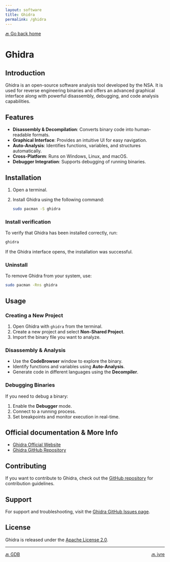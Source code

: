 ```yaml
---
layout: software
title: Ghidra
permalink: /ghidra
---
```


[🔙 Go back home](/)

# Ghidra

## Introduction
Ghidra is an open-source software analysis tool developed by the NSA. It is used for reverse engineering binaries and offers an advanced graphical interface along with powerful disassembly, debugging, and code analysis capabilities.

## Features

- **Disassembly & Decompilation**: Converts binary code into human-readable formats.
- **Graphical Interface**: Provides an intuitive UI for easy navigation.
- **Auto-Analysis**: Identifies functions, variables, and structures automatically.
- **Cross-Platform**: Runs on Windows, Linux, and macOS.
- **Debugger Integration**: Supports debugging of running binaries.

## Installation

1. Open a terminal.
2. Install Ghidra using the following command:

   ```sh
   sudo pacman -S ghidra
   ```

### Install verification
To verify that Ghidra has been installed correctly, run:

   ```sh
   ghidra
   ```

If the Ghidra interface opens, the installation was successful.

### Uninstall
To remove Ghidra from your system, use:

   ```sh
   sudo pacman -Rns ghidra
   ```

## Usage

### Creating a New Project

1. Open Ghidra with `ghidra` from the terminal.
2. Create a new project and select **Non-Shared Project**.
3. Import the binary file you want to analyze.

### Disassembly & Analysis

- Use the **CodeBrowser** window to explore the binary.
- Identify functions and variables using **Auto-Analysis**.
- Generate code in different languages using the **Decompiler**.

### Debugging Binaries

If you need to debug a binary:

1. Enable the **Debugger** mode.
2. Connect to a running process.
3. Set breakpoints and monitor execution in real-time.

## Official documentation & More Info
- [Ghidra Official Website](https://ghidra-sre.org/)
- [Ghidra GitHub Repository](https://github.com/NationalSecurityAgency/ghidra)

## Contributing
If you want to contribute to Ghidra, check out the [GitHub repository](https://github.com/NationalSecurityAgency/ghidra) for contribution guidelines.

## Support
For support and troubleshooting, visit the [Ghidra GitHub Issues page](https://github.com/NationalSecurityAgency/ghidra/issues).

## License
Ghidra is released under the [Apache License 2.0](https://github.com/NationalSecurityAgency/ghidra/blob/master/LICENSE).

---

<div style="display: flex; justify-content: space-between;">
  <a href="gdb">🔙 GDB</a>
  <a href="ivre">🔜 ivre</a>
</div>